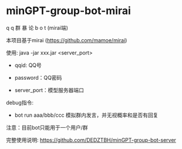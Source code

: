# minGPT-group-bot-mirai
q q 群 暴 论 b o t (mirai端)

本项目基于mirai (https://github.com/mamoe/mirai)

使用: java -jar xxx.jar <qqid> <password> <server_port>

- qqid: QQ号

- password：QQ密码

- server_port：模型服务器端口

debug指令:
- bot run aaa/bbb/ccc 模拟群内发言，并无视概率和是否有<unk>回复

注意：目前bot只能用于一个用户/群

完整使用说明: https://github.com/DEDZTBH/minGPT-group-bot-server